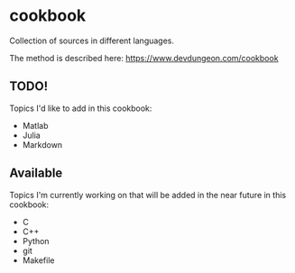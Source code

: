 # cookbook
Collection of sources in different languages.

The method is described here: https://www.devdungeon.com/cookbook

## TODO!
Topics I'd like to add in this cookbook:
- Matlab
- Julia
- Markdown

## Available
Topics I'm currently working on that will be added in the near future in this cookbook:
- C
- C++
- Python
- git
- Makefile
